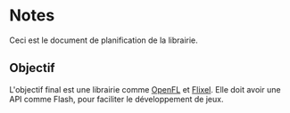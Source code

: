 # Notes

Ceci est le document de planification de la librairie.

## Objectif

L'objectif final est une librairie comme [OpenFL](https://www.openfl.org/) et [Flixel](https://flixel.org/). Elle doit avoir une API comme Flash, pour faciliter le développement de jeux.

##

